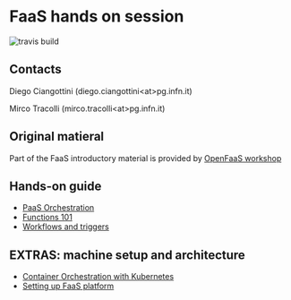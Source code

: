# FaaS hands on session
![travis build](https://travis-ci.org/Cloud-PG/SOSC2019.svg?branch=master)

## Contacts

Diego Ciangottini (diego.ciangottini<at\>pg.infn.it)

Mirco Tracolli (mirco.tracolli<at\>pg.infn.it)

## Original matieral

Part of the FaaS introductory material is provided by [OpenFaaS workshop](https://github.com/openfaas/workshop)

## Hands-on guide

- [PaaS Orchestration](orchent.md)
- [Functions 101](events.md)
- [Workflows and triggers](workflows.md)

## EXTRAS: machine setup and architecture

- [Container Orchestration with Kubernetes](k3s.md)
- [Setting up FaaS platform](openfaas.md)
